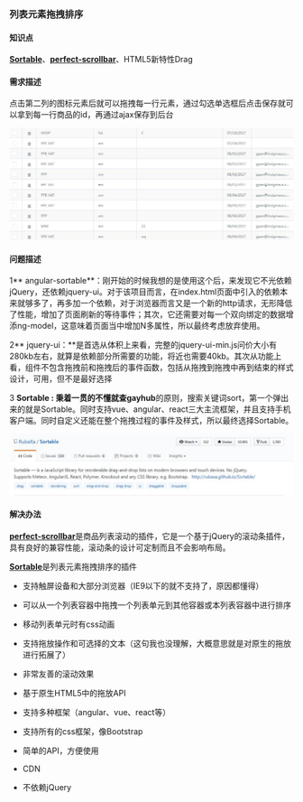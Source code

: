 ### 列表元素拖拽排序

#### 知识点

[**Sortable**](https://github.com/RubaXa/Sortable)、[**perfect-scrollbar**](https://github.com/noraesae/perfect-scrollbar)、HTML5新特性Drag

#### 需求描述

点击第二列的图标元素后就可以拖拽每一行元素，通过勾选单选框后点击保存就可以拿到每一行商品的id，再通过ajax保存到后台

![](/浙大网新实习总结/imgs/drag.jpg)

#### 问题描述

1** angular-sortable**：刚开始的时候我想的是使用这个后，来发现它不光依赖jQuery，还依赖jquery-ui。对于该项目而言，在index.html页面中引入的依赖本来就够多了，再多加一个依赖，对于浏览器而言又是一个新的http请求，无形降低了性能，增加了页面刷新的等待事件；其次，它还需要对每一个双向绑定的数据增添ng-model，这意味着页面当中增加N多属性，所以最终考虑放弃使用。

2** jquery-ui：**是首选从体积上来看，完整的jquery-ui-min.js问价大小有280kb左右，就算是依赖部分所需要的功能，将近也需要40kb。其次从功能上看，组件不包含拖拽前和拖拽后的事件函数，包括从拖拽到拖拽中再到结束的样式设计，可用，但不是最好选择

3 **Sortable :  **秉着一贯的不懂就查**gayhub**的原则，搜索关键词sort，第一个弹出来的就是Sortable。同时支持vue、angular、react三大主流框架，并且支持手机客户端。同时自定义还能在整个拖拽过程的事件及样式，所以最终选择Sortable。

![](/浙大网新实习总结/imgs/sortable.jpg)

#### 解决办法

[**perfect-scrollbar**](http://noraesae.github.io/perfect-scrollbar/)是商品列表滚动的插件，它是一个基于jQuery的滚动条插件，具有良好的兼容性能，滚动条的设计可定制而且不会影响布局。

[**Sortable**](http://noraesae.github.io/perfect-scrollbar/)是列表元素拖拽排序的插件

* 支持触屏设备和大部分浏览器（IE9以下的就不支持了，原因都懂得）

* 可以从一个列表容器中拖拽一个列表单元到其他容器或本列表容器中进行排序

* 移动列表单元时有css动画

* 支持拖放操作和可选择的文本（这句我也没理解，大概意思就是对原生的拖放进行拓展了）

* 非常友善的滚动效果

* 基于原生HTML5中的拖放API

* 支持多种框架（angular、vue、react等）

* 支持所有的css框架，像Bootstrap

* 简单的API，方便使用

* CDN

* 不依赖jQuery



